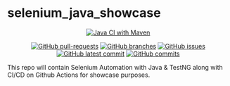 # selenium_java_showcase

<div align="center"> 

[![Java CI with Maven](https://github.com/Mahbub091/selenium_java_showcase/actions/workflows/maven.yml/badge.svg)](https://github.com/Mahbub091/selenium_java_showcase/actions/workflows/maven.yml)
</div>

<div align="center">
        
[![GitHub pull-requests](https://img.shields.io/github/issues-pr/Mahbub091/selenium_java_showcase.svg)](https://GitHub.com/Mahbub091/selenium_java_showcase/pull/)
[![GitHub branches](https://badgen.net/github/branches/Mahbub091/selenium_java_showcase)](https://github.com/Mahbub091/selenium_java_showcase)
[![GitHub issues](https://img.shields.io/github/issues/Mahbub091/selenium_java_showcase.svg)](https://GitHub.com/Mahbub091/selenium_java_showcase/issues/)
[![GitHub latest commit](https://badgen.net/github/last-commit/Mahbub091/selenium_java_showcase)](https://GitHub.com/Mahbub091/selenium_java_showcase/commit/)
[![GitHub commits](https://badgen.net/github/commits/Mahbub091/selenium_java_showcase)](https://GitHub.com/Mahbub091/selenium_java_showcase/commit/)
</div>

This repo will contain Selenium Automation with Java &amp; TestNG along with CI/CD on Github Actions for showcase purposes.

